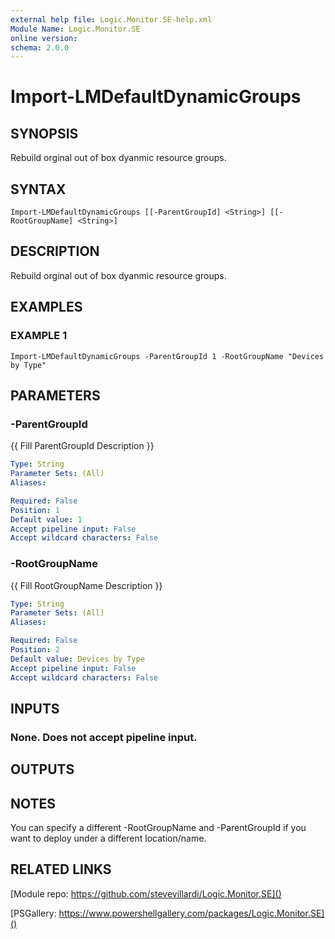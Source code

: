 ```yaml
---
external help file: Logic.Monitor.SE-help.xml
Module Name: Logic.Monitor.SE
online version:
schema: 2.0.0
---
```


# Import-LMDefaultDynamicGroups

## SYNOPSIS
Rebuild orginal out of box dyanmic resource groups.

## SYNTAX

```
Import-LMDefaultDynamicGroups [[-ParentGroupId] <String>] [[-RootGroupName] <String>]
```

## DESCRIPTION
Rebuild orginal out of box dyanmic resource groups.

## EXAMPLES

### EXAMPLE 1
```
Import-LMDefaultDynamicGroups -ParentGroupId 1 -RootGroupName "Devices by Type"
```

## PARAMETERS

### -ParentGroupId
{{ Fill ParentGroupId Description }}

```yaml
Type: String
Parameter Sets: (All)
Aliases:

Required: False
Position: 1
Default value: 1
Accept pipeline input: False
Accept wildcard characters: False
```

### -RootGroupName
{{ Fill RootGroupName Description }}

```yaml
Type: String
Parameter Sets: (All)
Aliases:

Required: False
Position: 2
Default value: Devices by Type
Accept pipeline input: False
Accept wildcard characters: False
```

## INPUTS

### None. Does not accept pipeline input.
## OUTPUTS

## NOTES
You can specify a different -RootGroupName and -ParentGroupId if you want to deploy under a different location/name.

## RELATED LINKS

[Module repo: https://github.com/stevevillardi/Logic.Monitor.SE]()

[PSGallery: https://www.powershellgallery.com/packages/Logic.Monitor.SE]()

